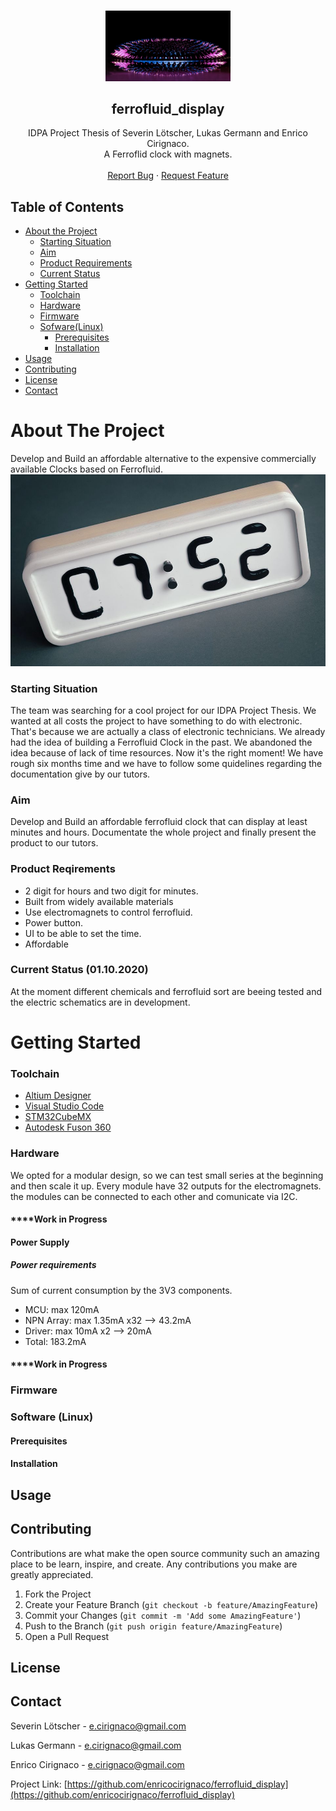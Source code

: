   
<!--
*** Thanks for checking out this README Template. If you have a suggestion that would
*** make this better, please fork the ferrofluid_display and create a pull request or simply open
*** an issue with the tag "enhancement".
*** Thanks again! Now go create something AMAZING! :D
***
***
***
*** To avoid retyping too much info. Do a search and replace for the following:
*** enricocirignaco(github_username), ferrofluid_display(repo), e.cirignaco@gmail.com(email)
-->

<!-- PROJECT LOGO -->
<br />
<p align="center">
    <img src="./resources/images/logo.jpg" alt="Logo" width="200">
  </a>

  <h2 align="center">ferrofluid_display</h2>

  <p align="center">
    IDPA Project Thesis of Severin Lötscher, Lukas Germann and Enrico Cirignaco. <br/>A Ferroflid clock with magnets.
    <br />
    <br />
    <a href="https://github.com/enricocirignaco/ferrofluid_display/issues">Report Bug</a>
    ·
    <a href="https://github.com/enricocirignaco/ferrofluid_display/issues">Request Feature</a>
  </p>
</p>

<!-- TABLE OF CONTENTS -->
## Table of Contents

* [About the Project](#about-the-project)
  * [Starting Situation](#starting-situation)
  * [Aim](#aim)
  * [Product Requirements](#product-requirements)
  * [Current Status](#curent-status)
* [Getting Started](#getting-started)
  * [Toolchain](#Toolchain)
  * [Hardware](#hardware)
  * [Firmware](#firmware)
  * [Sofware(Linux)](#software)
    * [Prerequisites](#prerequisites)
    * [Installation](#installation)
* [Usage](#usage)
* [Contributing](#contributing)
* [License](#license)
* [Contact](#contact)


<!-- ABOUT THE PROJECT -->
# About The Project
Develop and Build an affordable alternative to the expensive commercially available Clocks based on Ferrofluid.
<img src="./resources/images/clock.jpg" alt="clock" width="600">

### Starting Situation

The team was searching for a cool project for our IDPA Project Thesis. We wanted at all costs the project to have something to do with electronic. That's because we are actually a class of electronic technicians. We already had the idea of building a Ferrofluid Clock in the past. We abandoned the idea because of lack of time resources. Now it's the right moment! We have rough six months time and we have to follow some quidelines regarding the documentation give by our tutors.

### Aim
Develop and Build an affordable ferrofluid clock that can display at least minutes and hours.
Documentate the whole project and finally present the product to our tutors.

### Product Reqirements
* 2 digit for hours and two digit for minutes.
* Built from widely available materials
* Use electromagnets to control ferrofluid.
* Power button.
* UI to be able to set the time.
* Affordable

### Current Status (01.10.2020)
At the moment different chemicals and ferrofluid sort are beeing tested and the electric schematics are in development.

# Getting Started
### Toolchain

* [Altium Designer](https://altium.com)
* [Visual Studio Code](https://code.visualstudio.com/)
* [STM32CubeMX](https://www.st.com/en/development-tools/stm32cubemx.html)
* [Autodesk Fuson 360](https://www.autodesk.com/products/fusion-360/overview)

### Hardware

We opted for a modular design, so we can test small series at the beginning and then scale it up. Every module have 32 outputs for the electromagnets. the modules can be connected to each other and comunicate via I2C.

#### ****Work in Progress
#### Power Supply
##### Power requirements
Sum of current consumption by the 3V3 components.

* MCU: max 120mA
* NPN Array: max 1.35mA x32 --> 43.2mA
* Driver: max 10mA x2 --> 20mA
* Total: 183.2mA

#### ****Work in Progress

### Firmware
### Software (Linux)
#### Prerequisites
#### Installation
## Usage

## Contributing
Contributions are what make the open source community such an amazing place to be learn, inspire, and create. Any contributions you make are greatly appreciated.

1. Fork the Project
2. Create your Feature Branch (`git checkout -b feature/AmazingFeature`)
3. Commit your Changes (`git commit -m 'Add some AmazingFeature'`)
4. Push to the Branch (`git push origin feature/AmazingFeature`)
5. Open a Pull Request

## License

## Contact

Severin Lötscher - e.cirignaco@gmail.com

Lukas Germann - e.cirignaco@gmail.com

Enrico Cirignaco - e.cirignaco@gmail.com

Project Link: [https://github.com/enricocirignaco/ferrofluid_display](https://github.com/enricocirignaco/ferrofluid_display)
